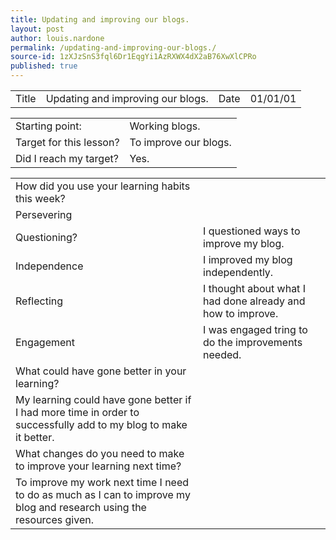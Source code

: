 ```yaml
---
title: Updating and improving our blogs.
layout: post
author: louis.nardone
permalink: /updating-and-improving-our-blogs./
source-id: 1zXJzSnS3fql6Dr1EqgYi1AzRXWX4dX2aB76XwXlCPRo
published: true
---
```

<table>
  <tr>
    <td>Title</td>
    <td>Updating and improving our blogs.</td>
    <td>Date</td>
    <td>01/01/01</td>
  </tr>
</table>


<table>
  <tr>
    <td>Starting point:</td>
    <td>Working blogs.</td>
  </tr>
  <tr>
    <td>Target for this lesson?</td>
    <td>To improve our blogs.</td>
  </tr>
  <tr>
    <td>Did I reach my target? </td>
    <td>Yes.</td>
  </tr>
</table>


<table>
  <tr>
    <td>How did you use your learning habits this week?</td>
    <td></td>
  </tr>
  <tr>
    <td>Persevering</td>
    <td></td>
  </tr>
  <tr>
    <td>Questioning?</td>
    <td>I questioned ways to improve my blog.</td>
  </tr>
  <tr>
    <td>Independence</td>
    <td>I improved my blog independently.</td>
  </tr>
  <tr>
    <td>Reflecting</td>
    <td>I thought about what I had done already and how to improve.</td>
  </tr>
  <tr>
    <td>Engagement</td>
    <td>I was engaged tring to do the improvements needed.</td>
  </tr>
  <tr>
    <td>What could have gone better in your learning?</td>
    <td></td>
  </tr>
  <tr>
    <td>My learning could have gone better if I had more time in order to successfully add to my blog to make it better.</td>
    <td></td>
  </tr>
  <tr>
    <td>What changes do you need to make to improve your learning next time?</td>
    <td></td>
  </tr>
  <tr>
    <td>To improve my work next time I need to do as much as I can to improve my blog  and research using the resources given.</td>
    <td></td>
  </tr>
</table>


